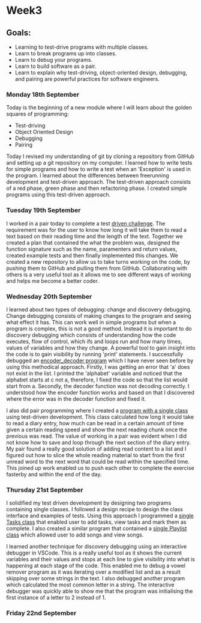 <h1>Week3</h1>

<h2>Goals:</h2>

- Learning to test-drive programs with multiple classes.
- Learn to break programs up into classes.
- Learn to debug your programs.
- Learn to build software as a pair.
- Learn to explain why test-driving, object-oriented design, debugging, and pairing are powerful practices for software engineers.


<h3>Monday 18th September</h3>

Today is the beginning of a new module where I will learn about the golden squares of programming:
- Test-driving
- Object Oriented Design
- Debugging
- Pairing

Today I revised my understanding of git by cloning a repository from GitHub and setting up a git repository on my computer. I learned how to write tests for simple programs and how to write a test when an 'Exception' is used in the program. I learned about the differences between freerunning development and test-driven approach. The test-driven approach consists of a red phase, green phase and then refactoring phase. I created simple programs using this test-driven approach. 

<h3>Tuesday 19th September</h3>

I worked in a pair today to complete a test [driven challenge](https://github.com/sandrasoi/Phase_Two_Challenge_3). The requirement was for the user to know how long it will take them to read a text based on their reading time and the length of the text. Together we created a plan that contained the what the problem was, designed the function signature such as the name, paramenters and return values, created example tests and then finally implemented this changes. We created a new repository to allow us to take turns working on the code, by pushing them to GitHub and pulling them from GitHub. Collaborating with others is a very useful tool as it allows me to see different ways of working and helps me become a better coder. 

<h3>Wednesday 20th September</h3>

I learned about two types of debugging: change and discovery debugging. Change debugging consists of making changes to the program and seeing what effect it has. This can work well in simple programs but when a program is complex, this is not a good method. Instead it is important to do discovery debugging which consists of understanding how the code executes, flow of control, which ifs and loops run and how many times, values of variables and how they change. A powerful tool to gain insight into the code is to gain visibility by running 'print' statements. I successfully debugged an [encoder_decoder program](https://github.com/sandrasoi/My-Makers-Journey/blob/main/My-Programs/Golden_Squares_Module/encoder_decoder.py) which I have never seen before by using this methodical approach. Firstly, I was getting an error that 'a' does not exist in the list. I printed the 'alphabet' variable and noticed that the alphabet starts at c not a, therefore, I fixed the code so that the list would start from a. Secondly, the decoder function was not decoding correctly. I understood how the encoder function works and based on that I discovered where the error was in the decoder function and fixed it.

I also did pair programming where I created a [program with a single class](https://github.com/sandrasoi/my_project_golden_square/blob/main/lib/diary_entry.py) using test-driven development. This class calculated how long it would take to read a diary entry, how much can be read in a certain amount of time given a certain reading speed and show the next reading chunk once the previous was read. The value of working in a pair was evident when I did not know how to save and loop through the next section of the diary entry. My pair found a really good solution of adding read content to a list and I figured out how to slice the whole reading material to start from the first unread word to the next word that could be read within the specified time. This joined up work enabled us to push each other to complete the exercise fasterby and within the end of the day.

<h3>Thursday 21st September</h3>

I solidified my test driven development by designing two programs containing single classes. I followed a design recipe to design the class interface and examples of tests. Using this approach I programmed a [single Tasks class](https://github.com/sandrasoi/my_project_golden_square/blob/main/lib/task.py) that enabled user to add tasks, view tasks and mark them as complete. I also created a similar program that contained a [single Playlist class](https://github.com/sandrasoi/my_project_golden_square/blob/main/lib/playlist.py) which allowed user to add songs and view songs. 

I learned another technique for discovery debugging using an interactive debugger in VSCode. This is a really useful tool as it shows the current variables and their values and stops at each line to give visibility into what is happening at each stage of the code. This enabled me to debug a vowel remover program as it was iterating over a modified list and as a result skipping over some strings in the text. I also debugged another program which calculated the most common letter in a string. The interactive debugger was quickly able to show me that the program was initialising the first instance of a letter to 2 instead of 1. 

<h3>Friday 22nd September</h3>
